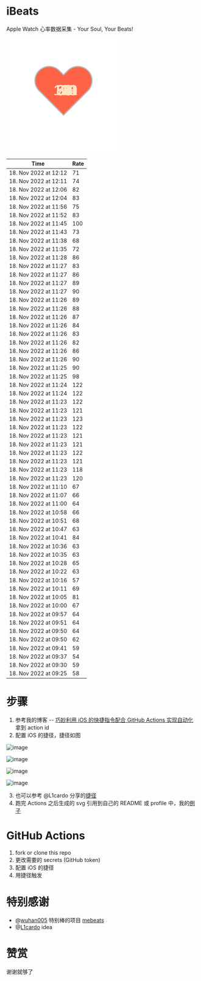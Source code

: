 # iBeats
Apple Watch 心率数据采集 - Your Soul, Your Beats!

![](./files/heart.svg)

<!--START_SECTION:my_heart_rate-->
| Time | Rate | 
 | ---- | ---- | 
| 18. Nov 2022 at 12:12 | 71 |
| 18. Nov 2022 at 12:11 | 74 |
| 18. Nov 2022 at 12:06 | 82 |
| 18. Nov 2022 at 12:04 | 83 |
| 18. Nov 2022 at 11:56 | 75 |
| 18. Nov 2022 at 11:52 | 83 |
| 18. Nov 2022 at 11:45 | 100 |
| 18. Nov 2022 at 11:43 | 73 |
| 18. Nov 2022 at 11:38 | 68 |
| 18. Nov 2022 at 11:35 | 72 |
| 18. Nov 2022 at 11:28 | 86 |
| 18. Nov 2022 at 11:27 | 83 |
| 18. Nov 2022 at 11:27 | 86 |
| 18. Nov 2022 at 11:27 | 89 |
| 18. Nov 2022 at 11:27 | 90 |
| 18. Nov 2022 at 11:26 | 89 |
| 18. Nov 2022 at 11:26 | 88 |
| 18. Nov 2022 at 11:26 | 87 |
| 18. Nov 2022 at 11:26 | 84 |
| 18. Nov 2022 at 11:26 | 83 |
| 18. Nov 2022 at 11:26 | 82 |
| 18. Nov 2022 at 11:26 | 86 |
| 18. Nov 2022 at 11:26 | 90 |
| 18. Nov 2022 at 11:25 | 90 |
| 18. Nov 2022 at 11:25 | 98 |
| 18. Nov 2022 at 11:24 | 122 |
| 18. Nov 2022 at 11:24 | 122 |
| 18. Nov 2022 at 11:23 | 122 |
| 18. Nov 2022 at 11:23 | 121 |
| 18. Nov 2022 at 11:23 | 123 |
| 18. Nov 2022 at 11:23 | 122 |
| 18. Nov 2022 at 11:23 | 121 |
| 18. Nov 2022 at 11:23 | 121 |
| 18. Nov 2022 at 11:23 | 122 |
| 18. Nov 2022 at 11:23 | 121 |
| 18. Nov 2022 at 11:23 | 118 |
| 18. Nov 2022 at 11:23 | 120 |
| 18. Nov 2022 at 11:10 | 67 |
| 18. Nov 2022 at 11:07 | 66 |
| 18. Nov 2022 at 11:00 | 64 |
| 18. Nov 2022 at 10:58 | 66 |
| 18. Nov 2022 at 10:51 | 68 |
| 18. Nov 2022 at 10:47 | 63 |
| 18. Nov 2022 at 10:41 | 84 |
| 18. Nov 2022 at 10:36 | 63 |
| 18. Nov 2022 at 10:35 | 63 |
| 18. Nov 2022 at 10:28 | 65 |
| 18. Nov 2022 at 10:22 | 63 |
| 18. Nov 2022 at 10:16 | 57 |
| 18. Nov 2022 at 10:11 | 69 |
| 18. Nov 2022 at 10:05 | 81 |
| 18. Nov 2022 at 10:00 | 67 |
| 18. Nov 2022 at 09:57 | 64 |
| 18. Nov 2022 at 09:51 | 64 |
| 18. Nov 2022 at 09:50 | 64 |
| 18. Nov 2022 at 09:50 | 62 |
| 18. Nov 2022 at 09:41 | 59 |
| 18. Nov 2022 at 09:37 | 54 |
| 18. Nov 2022 at 09:30 | 59 |
| 18. Nov 2022 at 09:25 | 58 |

<!--END_SECTION:my_heart_rate-->

# 步骤
1. 参考我的博客 -- [巧妙利用 iOS 的快捷指令配合 GitHub Actions 实现自动化](https://github.com/yihong0618/gitblog/issues/198) 拿到 action id
2. 配置 iOS 的捷径，捷径如图

![image](https://user-images.githubusercontent.com/15976103/122154218-0db0b480-ce97-11eb-93bb-5aec07c558dc.png)

![image](https://user-images.githubusercontent.com/15976103/122154236-186b4980-ce97-11eb-8e4b-70551a0391ae.png)

![image](https://user-images.githubusercontent.com/15976103/122154268-2d47dd00-ce97-11eb-902e-3acf292265a9.png)

![image](https://user-images.githubusercontent.com/15976103/122174055-fa144680-ceb4-11eb-9be2-3eb83cd516f7.png)

3. 也可以参考 @L1cardo 分享的[捷径](https://www.icloud.com/shortcuts/6ab6047b459c41ad822ad6b94b1c03d4)
4. 跑完 Actions 之后生成的 svg 引用到自己的 README 或 profile 中，我的[例子](https://github.com/yihong0618) 

# GitHub Actions

1. fork or clone this repo
2. 更改需要的 secrets (GitHub token)
3. 配置 iOS 的捷径
4. 用捷径触发

# 特别感谢
- @[wuhan005](https://github.com/wuhan005) 特别棒的项目 [mebeats](https://github.com/wuhan005/mebeats)
- @[L1cardo](https://github.com/L1cardo) idea

# 赞赏
谢谢就够了
